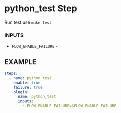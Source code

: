 
# python_test Step
Run test use `make test`

### INPUTS
* `FLOW_ENABLE_FAILURE` - 

## EXAMPLE 

```yml
steps:
  - name: python_test
    enable: true
    failure: true
    plugin:
      name: python_test
      inputs:
        - FLOW_ENABLE_FAILURE=$FLOW_ENABLE_FAILURE
```
